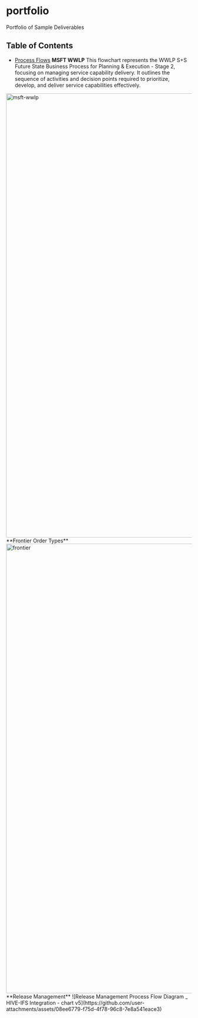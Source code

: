# portfolio
Portfolio of Sample Deliverables
## Table of Contents
- [Process Flows](#process-flows)
**MSFT WWLP**
This flowchart represents the WWLP S+S Future State Business Process for Planning & Execution - Stage 2, focusing on managing service capability delivery. It outlines the sequence of activities and decision points required to prioritize, develop, and deliver service capabilities effectively.  
<img width="1204" alt="msft-wwlp" src="https://github.com/user-attachments/assets/f9f3b5a4-1966-4dab-8126-e268e903b30f" />
**Frontier Order Types**
<img width="1219" alt="frontier" src="https://github.com/user-attachments/assets/6fcbda6f-5edc-4b57-95b2-12083c56f866" />
**Release Management**
![Release Management Process Flow Diagram _ HIVE-IFS Integration  - chart v5](https://github.com/user-attachments/assets/08ee6779-f75d-4f78-96c8-7e8a541eace3)
